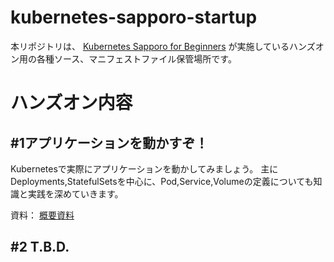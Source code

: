 # kubernetes-sapporo-startup
本リポジトリは、
 [Kubernetes Sapporo for Beginners](https://sapporo-beginner-kubernetes.connpass.com/)
が実施しているハンズオン用の各種ソース、マニフェストファイル保管場所です。

# ハンズオン内容

## #1アプリケーションを動かすぞ！
Kubernetesで実際にアプリケーションを動かしてみましょう。
主にDeployments,StatefulSetsを中心に、Pod,Service,Volumeの定義についても知識と実践を深めていきます。

資料：
[概要資料](./Step1-ApplicationDeployment/README.md)

## #2 T.B.D.




